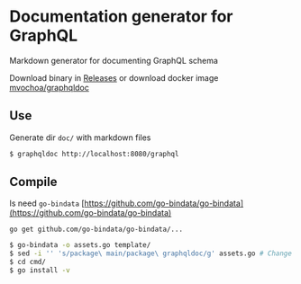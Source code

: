 # Documentation generator for GraphQL

Markdown generator for documenting GraphQL schema

Download binary in [Releases](https://github.com/mvochoa/graphqldoc/releases) or download docker image [mvochoa/graphqldoc](https://hub.docker.com/r/mvochoa/graphqldoc)

## Use

Generate dir `doc/` with markdown files

```bash
$ graphqldoc http://localhost:8080/graphql
```

## Compile

Is need `go-bindata` [https://github.com/go-bindata/go-bindata](https://github.com/go-bindata/go-bindata)

```
go get github.com/go-bindata/go-bindata/...
```

```bash
$ go-bindata -o assets.go template/
$ sed -i '' 's/package\ main/package\ graphqldoc/g' assets.go # Change package of assets.go file
$ cd cmd/
$ go install -v
```